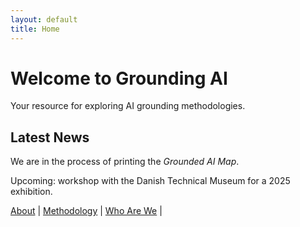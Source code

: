 ```yaml
---
layout: default
title: Home
---
```


# Welcome to Grounding AI

Your resource for exploring AI grounding methodologies.

## Latest News

We are in the process of printing the *Grounded AI Map*.

Upcoming: workshop with the Danish Technical Museum for a 2025 exhibition.

[About](about.md) | [Methodology](methodology.md) | [Who Are We](who-are-we.md) | 
